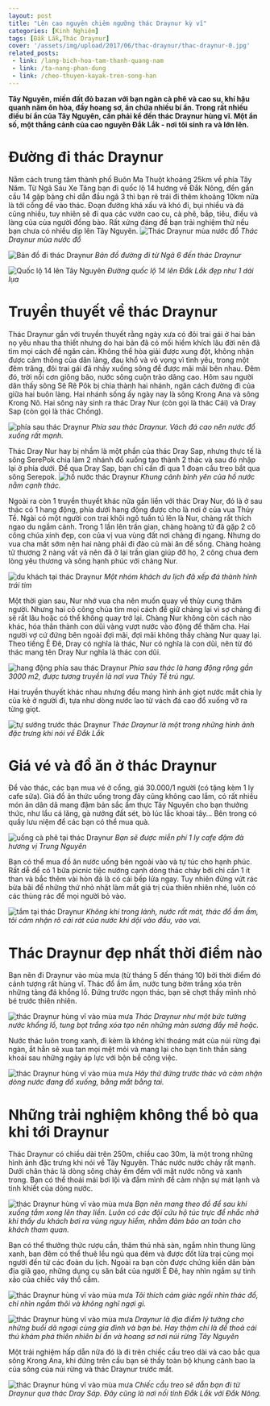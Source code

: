 ```yaml
---
layout: post
title: "Lên cao nguyên chiêm ngưỡng thác Draynur kỳ vĩ"
categories: [Kinh Nghiệm]
tags: [Đắk Lắk,Thác Draynur]
cover: '/assets/img/upload/2017/06/thac-draynur/thac-draynur-0.jpg'
related_posts:
 - link: /lang-bich-hoa-tam-thanh-quang-nam
 - link: /ta-nang-phan-dung
 - link: /cheo-thuyen-kayak-tren-song-han
---
```



**Tây Nguyên, miền đất đỏ bazan với bạn ngàn cà phê và cao su, khí hậu quanh năm ôn hòa, đầy hoang sơ, ẩn chứa nhiều bí ẩn. Trong rất nhiều điều bí ẩn của Tây Nguyên, cần phải kể đến thác Draynur hùng vĩ. Một ẩn số, một thắng cảnh của cao nguyên Đắk Lắk -  nơi tôi sinh ra và lớn lên.**
 

# Đường đi thác Draynur

Nằm cách trung tâm thành phố Buôn Ma Thuột khoảng 25km về phía Tây Năm. Từ Ngã Sáu Xe Tăng bạn đi quốc lộ 14 hướng về Đắk Nông, đền gần cầu 14 gặp bảng chỉ dẫn đầu ngã 3 thì bạn rẽ trái đi thêm khoảng 10km nữa là tới cổng để vào thác. Đoạn đường khá xấu và khó đi, bụi nhiều và đá cũng nhiều, tuy nhiên sẽ đi qua các vườn cao cu, cà phê, bắp, tiêu, điều và làng của của người đồng bào. Rất xứng đáng để bạn trải nghiệm thử nếu bạn chưa có nhiều dịp lên Tây Nguyên.
![Thác Draynur mùa nước đổ](assets/img/upload/2017/06/thac-draynur/thac-draynur-0.jpg)
*Thác Draynur mùa nước đổ*

![Bản đồ đi thác Draynur](assets/img/upload/2017/06/thac-draynur/thac-draynur-1.jpg)
*Bản đồ đường đi từ Ngã 6 đến thác Draynur*

![Quốc lộ 14 lên Tây Nguyên](assets/img/upload/2017/06/thac-draynur/thac-draynur-2.jpg)
*Đường quốc lộ 14 lên Đắk Lắk đẹp như 1 dải lụa*
 
# Truyền thuyết về thác Draynur

Thác Draynur gắn với truyền thuyết rằng ngày xưa có đôi trai gái ở hai bản nọ yêu nhau tha thiết nhưng do hai bản đã có mối hiềm khích lâu đời nên đã tìm mọi cách để ngăn cản. Không thể hòa giải được xung đột, không nhận được cảm thông của dân làng, đau khổ và vô vọng vì tình yêu, trong một đêm trăng, đôi trai gái đã nhảy xuống sông để được mãi mãi bên nhau. Đêm đó, trời nổi cơn giông bão, nước sông cuộn trào dâng cao. Hôm sau người dân thấy sông Sê Rê Pôk bị chia thành hai nhánh, ngăn cách đường đi của giữa hai buôn làng. Hai nhánh sống ấy ngày nay là sông Krong Ana và sông Krong Nô. Hai sông này sinh ra thác Dray Nur (còn gọi là thác Cái) và Dray Sap (còn gọi là thác Chồng).

![phía sau thác Draynur](assets/img/upload/2017/06/thac-draynur/thac-draynur-3.jpg)
*Phía sau thác Draynur. Vách đá cao nên nước đổ xuống rất mạnh.*

 
Thác Dray Nur hay bị nhầm là một phần của thác Dray Sap, nhưng thực tế là sông SerePok chia làm 2 nhánh đổ xuống tạo thành 2 thác và sau đó nhập lại ở phía dưới. Để qua Dray Sap, bạn chỉ cần đi qua 1 đoạn cầu treo bắt qua sông Serepok.
![hồ nước thác Draynur](assets/img/upload/2017/06/thac-draynur/thac-draynur-4.jpg) 
*Khung cảnh bình yên của hồ nước nằm cạnh thác.* 

Ngoài ra còn 1 truyền thuyết khác nữa gắn liền với thác Dray Nur, đó là  ở sau thác có 1 hang động, phía dưới hang động được cho là nơi ở của vua Thủy Tề. Ngài có một người con trai khôi ngô tuấn tú lên là Nur, chàng rất thích ngao du ngắm cảnh. Trong 1 lần lên trần gian, chàng hoàng tử đã gặp 2 cô công chúa xinh đẹp, con của vị vua vùng đất nơi chàng đi ngang. Nhưng do vua cha mất sớm nên hai nàng phải đi đào củ mài ăn để sống. Chàng hoàng tử thương 2 nàng vất vả nên đã ở lại trần gian giúp đỡ họ, 2 công chua đem lòng yêu thương và sống hạnh phúc với chàng Nur.
 
![du khách tại thác Draynur](assets/img/upload/2017/06/thac-draynur/thac-draynur-5.jpg) 
*Một nhóm khách du lịch đã xếp đá thành hình trái tim*


Một thời gian sau, Nur nhớ vua cha nên muốn quay về thủy cung thăm người. Nhưng hai cô công chúa tìm mọi cách để giữ chàng lại vì sợ chàng đi sẽ rất lâu hoặc có thể không quay trở lại.
Chàng Nur không còn cách nào khác, hóa thân thành con dũi vàng vượt nước vào động để thăm cha. Hai người vợ cứ đứng bên ngoài đợi mãi, đợi mãi không thấy chàng Nur quay lại. Theo tiếng Ê Đê, Dray có nghĩa là thác, Nur có nghĩa là con dũi, nên từ đó thác mang tên Dray Nur nghĩa là thác con dũi.
 
![hang động phía sau thác Draynur](assets/img/upload/2017/06/thac-draynur/thac-draynur-6.jpg) 
*Phía sau thác là hang động rộng gần 3000 m2, được tương truyền là nơi vua Thủy Tề trú ngự.*


Hai truyền thuyết khác nhau nhưng đều mang hình ảnh giọt nước mắt chia ly của kẻ ở người đi, tựa như dòng nước lao từ vách đá cao đổ xuống vỡ ra từng giọt.
 
![tự sướng trước thác Draynur](assets/img/upload/2017/06/thac-draynur/thac-draynur-7.jpg) 
*Thác Draynur là một trong những hình ảnh đặc trưng khi nói về Đắk Lắk*

# Giá vé và đồ ăn ở thác Draynur

Để vào thác, các bạn mua vé ở cổng, giá 30.000/1 người (có tặng kèm 1 ly cafe sữa). Giá đồ ăn thức uống trong đây cũng không cao lắm, có rất nhiều món ăn dân dã mang đậm bản sắc ẩm thực Tây Nguyên cho bạn thưởng thức, như lẩu cá lăng, gà nướng đất sét, bò lúc lắc khoai tây... Bên trong có quầy lưu niệm để các bạn có thể mua quà.
 
![uống cà phê tại thác Draynur](assets/img/upload/2017/06/thac-draynur/thac-draynur-8.jpg) 
*Bạn sẽ được miễn phí 1 ly cafe đậm đà hương vị Trung Nguyên*

Bạn có thể mua đồ ăn nước uống bên ngoài vào và tự túc cho hạnh phúc. Rất dễ để có 1 bữa picnic tiệc nướng cạnh dòng thác chảy bởi chỉ cần 1 ít than và bắc thêm vài hòn đá là có cái bếp lửa ngay. Tuy nhiên đừng vứt rác bừa bãi để những thứ nhỏ nhặt làm mất giá trị của thiên nhiên nhé, luôn có các thùng rác để mọi người bỏ vào.
 
![tắm tại thác Draynur](assets/img/upload/2017/06/thac-draynur/thac-draynur-9.jpg) 
*Không khí trong lánh, nước rất mát, thác đổ ầm ầm, tôi cảm nhận rõ cái rát của nước khi dội vào đầu, vào vai.*

# Thác Draynur đẹp nhất thời điểm nào

Bạn nên đi Draynur vào mùa mưa (từ tháng 5 đến tháng 10) bởi thời điểm đó cảnh tượng rất hùng vĩ. Thác đổ ầm ầm, nước tung bờm trắng xóa trên những tảng đá khổng lồ. Đứng trước ngọn thác, bạn sẽ chợt thấy mình nhỏ bé trước thiên nhiên.
 
![thác Draynur hùng vĩ vào mùa mưa](assets/img/upload/2017/06/thac-draynur/thac-draynur-10.jpg) 
*Thác Draynur như một bức tường nước khổng lồ, tung bọt trắng xóa tạo nên những màn sương đầy mê hoặc.*

Nước thác luôn trong xanh, đi kèm là không khí thoáng mát của núi rừng đại ngàn, ắt hẳn sẽ xua tan mọi mệt mỏi và mang lại cho bạn tinh thần sảng khoái sau những ngày áp lực với bộn bề công việc.
 
![thác Draynur hùng vĩ vào mùa mưa](assets/img/upload/2017/06/thac-draynur/thac-draynur-11.jpg) 
*Hãy thử đứng trước thác và cảm nhận dòng nước đang đổ xuống, bằng mắt bằng tai.*

# Những trải nghiệm không thể bỏ qua khi tới Draynur

Thác Draynur có chiều dài trên 250m, chiều cao 30m, là một trong những hình ảnh đặc trưng khi nói về Tây Nguyên. Thác nước nước chảy rất mạnh. Dưới chân thác là dòng sông chảy êm đềm với mặt nước nông và xanh trong. Bạn có thể thoải mái bơi lội và đắm mình để cảm nhận sự mát lạnh và tinh khiết của dòng nước. 
 
![thác Draynur hùng vĩ vào mùa mưa](assets/img/upload/2017/06/thac-draynur/thac-draynur-12.jpg) 
*Bạn nên mang theo đồ để sau khi xuống tắm xong lên thay liền. Luôn có các đội cứu hộ túc trực để nhắc nhở khi thấy du khách bơi ra vùng nguy hiểm, nhằm đảm bảo an toàn cho khách tham quan.*

Bạn có thể thưởng thức rượu cần, thăm thú nhà sàn, ngắm nhìn thung lũng xanh, ban đêm có thể thuê lều ngủ qua đêm và được đốt lửa trại cùng mọi người đến từ các đoàn du lịch. Ngoài ra bạn còn được chứng kiến dân bản địa giã gạo, những dụng cụ săn bắt của người Ê Đê, hay nhìn ngắm sự tinh xảo của chiếc váy thổ cẩm.
 
 
![thác Draynur hùng vĩ vào mùa mưa](assets/img/upload/2017/06/thac-draynur/thac-draynur-13.jpg) 
*Tôi thích cảm giác ngồi nhìn thác đổ, chỉ nhìn ngắm thôi và không nghĩ ngợi gì.*

![thác Draynur hùng vĩ vào mùa mưa](assets/img/upload/2017/06/thac-draynur/thac-draynur-14.jpg) 
*Draynur là địa điểm lý tưởng cho những buổi dã ngoại cùng gia đình và bạn bè. Hay thậm chí là để thoả cái thú khám phá thiên nhiên bí ẩn và hoang sơ nơi núi rừng Tây Nguyên*

Một trải nghiệm hấp dẫn nữa đó là đi trên chiếc cầu treo dài và cao bắc qua sông Krong Ana, khi đứng trên cầu bạn sẽ thấy toàn bộ khung cảnh bao la của sông của núi rừng và thác Draynur trước mắt.
 

![thác Draynur hùng vĩ vào mùa mưa](assets/img/upload/2017/06/thac-draynur/thac-draynur-15.jpg) 
*Chiếc cầu treo sẽ dẫn bạn đi từ Draynur qua thác Dray Sáp. Đây cũng là nơi nối tỉnh Đắk Lắk với Đắk Nông.*
